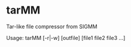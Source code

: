 tarMM
=====

Tar-like file compressor from SIGMM

Usage: tarMM [-r|-w] [outfile] [file1 file2 file3 ...]
